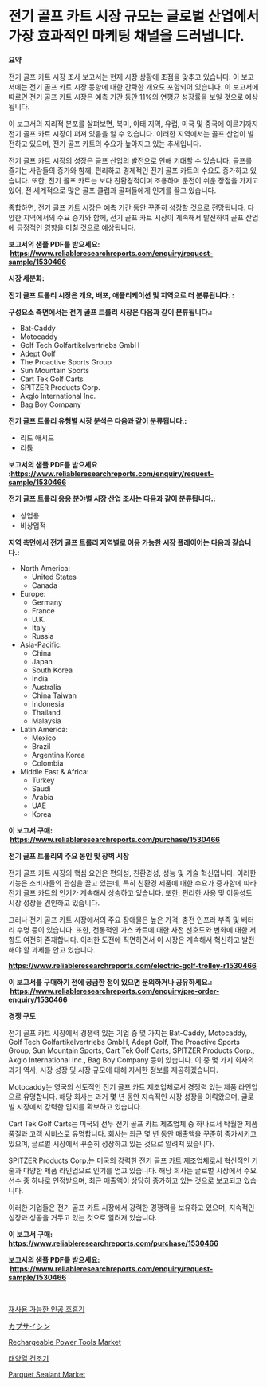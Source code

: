 <p><h1>전기 골프 카트 시장 규모는 글로벌 산업에서 가장 효과적인 마케팅 채널을 드러냅니다.</h1></p><p><strong>요약</strong></p>
<p><p>전기 골프 카트 시장 조사 보고서는 현재 시장 상황에 초점을 맞추고 있습니다. 이 보고서에는 전기 골프 카트 시장 동향에 대한 간략한 개요도 포함되어 있습니다. 이 보고서에 따르면 전기 골프 카트 시장은 예측 기간 동안 11%의 연평균 성장률을 보일 것으로 예상됩니다.</p><p>이 보고서의 지리적 분포를 살펴보면, 북미, 아태 지역, 유럽, 미국 및 중국에 이르기까지 전기 골프 카트 시장이 퍼져 있음을 알 수 있습니다. 이러한 지역에서는 골프 산업이 발전하고 있으며, 전기 골프 카트의 수요가 높아지고 있는 추세입니다.</p><p>전기 골프 카트 시장의 성장은 골프 산업의 발전으로 인해 기대할 수 있습니다. 골프를 즐기는 사람들의 증가와 함께, 편리하고 경제적인 전기 골프 카트의 수요도 증가하고 있습니다. 또한, 전기 골프 카트는 보다 친환경적이며 조용하며 운전이 쉬운 장점을 가지고 있어, 전 세계적으로 많은 골프 클럽과 골퍼들에게 인기를 끌고 있습니다.</p><p>종합하면, 전기 골프 카트 시장은 예측 기간 동안 꾸준히 성장할 것으로 전망됩니다. 다양한 지역에서의 수요 증가와 함께, 전기 골프 카트 시장이 계속해서 발전하여 골프 산업에 긍정적인 영향을 미칠 것으로 예상됩니다.</p></p>
<p><strong>보고서의 샘플 PDF를 받으세요: &nbsp;<a href="https://www.reliableresearchreports.com/enquiry/request-sample/1530466">https://www.reliableresearchreports.com/enquiry/request-sample/1530466</a></strong></p>
<p><strong>시장 세분화:</strong></p>
<p><strong> 전기 골프 트롤리 시장은 개요, 배포, 애플리케이션 및 지역으로 더 분류됩니다. :</strong></p>
<p><strong>구성요소 측면에서는 전기 골프 트롤리 시장은 다음과 같이 분류됩니다.:</strong></p>
<p><ul><li>Bat-Caddy</li><li>Motocaddy</li><li>Golf Tech Golfartikelvertriebs GmbH</li><li>Adept Golf</li><li>The Proactive Sports Group</li><li>Sun Mountain Sports</li><li>Cart Tek Golf Carts</li><li>SPITZER Products Corp.</li><li>Axglo International Inc.</li><li>Bag Boy Company</li></ul></p>
<p><strong> 전기 골프 트롤리 유형별 시장 분석은 다음과 같이 분류됩니다.:</strong></p>
<p><ul><li>리드 애시드</li><li>리튬</li></ul></p>
<p><strong>보고서의 샘플 PDF를 받으세요 :<a href="https://www.reliableresearchreports.com/enquiry/request-sample/1530466">https://www.reliableresearchreports.com/enquiry/request-sample/1530466</a></strong></p>
<p><strong> 전기 골프 트롤리 응용 분야별 시장 산업 조사는 다음과 같이 분류됩니다.:</strong></p>
<p><ul><li>상업용</li><li>비상업적</li></ul></p>
<p><strong>지역 측면에서 전기 골프 트롤리 지역별로 이용 가능한 시장 플레이어는 다음과 같습니다.:</strong></p>
<p><ul>
    <li>
        North America:
        <ul>
            <li>United States</li>
            <li>Canada</li>
        </ul>
    </li>
    <li>
        Europe:
        <ul>
            <li>Germany</li>
            <li>France</li>
            <li>U.K.</li>
            <li>Italy</li>
            <li>Russia</li>
        </ul>
    </li>
    <li>
        Asia-Pacific:
        <ul>
            <li>China</li>
            <li>Japan</li>
            <li>South Korea</li>
            <li>India</li>
            <li>Australia</li>
            <li>China Taiwan</li>
            <li>Indonesia</li>
            <li>Thailand</li>
            <li>Malaysia</li>
        </ul>
    </li>
    <li>
        Latin America:
        <ul>
            <li>Mexico</li>
            <li>Brazil</li>
            <li>Argentina Korea</li>
            <li>Colombia</li>
        </ul>
    </li>
    <li>
        Middle East & Africa:
        <ul>
            <li>Turkey</li>
            <li>Saudi</li>
            <li>Arabia</li>
            <li>UAE</li>
            <li>Korea</li>
        </ul>
    </li>
    </ul></p>
<p><strong>이 보고서 구매: &nbsp;<a href="https://www.reliableresearchreports.com/purchase/1530466">https://www.reliableresearchreports.com/purchase/1530466</a></strong></p>
<p><strong>전기 골프 트롤리의 주요 동인 및 장벽 시장</strong></p>
<p><p>전기 골프 카트 시장의 핵심 요인은 편의성, 친환경성, 성능 및 기술 혁신입니다. 이러한 기능은 소비자들의 관심을 끌고 있는데, 특히 친환경 제품에 대한 수요가 증가함에 따라 전기 골프 카트의 인기가 계속해서 상승하고 있습니다. 또한, 편리한 사용 및 이동성도 시장 성장을 견인하고 있습니다. </p><p>그러나 전기 골프 카트 시장에서의 주요 장애물은 높은 가격, 충전 인프라 부족 및 배터리 수명 등이 있습니다. 또한, 전통적인 가스 카트에 대한 사전 선호도와 변화에 대한 저항도 여전히 존재합니다. 이러한 도전에 직면하면서 이 시장은 계속해서 혁신하고 발전해야 할 과제를 안고 있습니다.</p></p>
<p><strong><a href="https://www.reliableresearchreports.com/electric-golf-trolley-r1530466">https://www.reliableresearchreports.com/electric-golf-trolley-r1530466</a></strong></p>
<p><strong>이 보고서를 구매하기 전에 궁금한 점이 있으면 문의하거나 공유하세요.: &nbsp;<a href="https://www.reliableresearchreports.com/enquiry/pre-order-enquiry/1530466">https://www.reliableresearchreports.com/enquiry/pre-order-enquiry/1530466</a></strong></p>
<p><strong>경쟁 구도</strong></p>
<p><p>전기 골프 카트 시장에서 경쟁력 있는 기업 중 몇 가지는 Bat-Caddy, Motocaddy, Golf Tech Golfartikelvertriebs GmbH, Adept Golf, The Proactive Sports Group, Sun Mountain Sports, Cart Tek Golf Carts, SPITZER Products Corp., Axglo International Inc., Bag Boy Company 등이 있습니다. 이 중 몇 가지 회사의 과거 역사, 시장 성장 및 시장 규모에 대해 자세한 정보를 제공하겠습니다.</p><p>Motocaddy는 영국의 선도적인 전기 골프 카트 제조업체로서 경쟁력 있는 제품 라인업으로 유명합니다. 해당 회사는 과거 몇 년 동안 지속적인 시장 성장을 이뤄왔으며, 글로벌 시장에서 강력한 입지를 확보하고 있습니다.</p><p>Cart Tek Golf Carts는 미국의 선두 전기 골프 카트 제조업체 중 하나로서 탁월한 제품 품질과 고객 서비스로 유명합니다. 회사는 최근 몇 년 동안 매출액을 꾸준히 증가시키고 있으며, 글로벌 시장에서 꾸준히 성장하고 있는 것으로 알려져 있습니다.</p><p>SPITZER Products Corp.는 미국의 강력한 전기 골프 카트 제조업체로서 혁신적인 기술과 다양한 제품 라인업으로 인기를 얻고 있습니다. 해당 회사는 글로벌 시장에서 주요 선수 중 하나로 인정받으며, 최근 매출액이 상당히 증가하고 있는 것으로 보고되고 있습니다.</p><p>이러한 기업들은 전기 골프 카트 시장에서 강력한 경쟁력을 보유하고 있으며, 지속적인 성장과 성공을 거두고 있는 것으로 알려져 있습니다.</p></p>
<p><strong>이 보고서 구매: &nbsp; <a href="https://www.reliableresearchreports.com/purchase/1530466">https://www.reliableresearchreports.com/purchase/1530466</a></strong></p>
<p><strong>보고서의 샘플 PDF를 받으세요: &nbsp;<a href="https://www.reliableresearchreports.com/enquiry/request-sample/1530466">https://www.reliableresearchreports.com/enquiry/request-sample/1530466</a></strong><strong></strong></p>
<p>&nbsp;</p>
<p><p><a href="https://medium.com/@lizaheller2023/%EC%9E%AC%EC%82%AC%EC%9A%A9-%EA%B0%80%EB%8A%A5%ED%95%9C-%EC%8B%AC%ED%8F%90%EC%86%8C%EC%83%9D%EA%B8%B0-%EC%8B%9C%EC%9E%A5-2031%EB%85%84%EA%B9%8C%EC%A7%80%EC%9D%98-%ED%8A%B8%EB%A0%8C%EB%93%9C-%EC%98%88%EC%B8%A1-%EB%B0%8F-%EA%B2%BD%EC%9F%81-%EB%B6%84%EC%84%9D-c5494f12dae1">재사용 가능한 인공 호흡기</a></p><p><a href="https://github.com/EthanMorar2011/Market-Research-Report-List-1/blob/main/469084428850.md">カプサイシン</a></p><p><a href="https://github.com/jj19131/Market-Research-Report-List-2/blob/main/rechargeable-power-tools-market.md">Rechargeable Power Tools Market</a></p><p><a href="https://medium.com/@bereniceroberts1978/%ED%83%9C%EC%96%91-%EA%B1%B4%EC%A1%B0%EA%B8%B0-%EC%8B%9C%EC%9E%A5-%EC%84%B1%EA%B3%B5%EC%A0%81%EC%9D%B8-%EB%B9%84%EC%A6%88%EB%8B%88%EC%8A%A4-%EC%A0%84%EB%9E%B5%EC%9D%84-%EC%9C%84%ED%95%9C-%ED%95%B5%EC%8B%AC-2031%EB%85%84%EA%B9%8C%EC%A7%80%EC%9D%98-%EC%98%88%EC%B8%A1-8f8b15743201">태양열 건조기</a></p><p><a href="https://issuu.com/reportprime-2/docs/parquet-sealant-market-size-2030.pptx">Parquet Sealant Market</a></p></p>